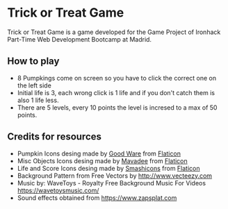 # Trick or Treat Game

Trick or Treat Game is a game developed for the Game Project of Ironhack Part-Time Web Development Bootcamp at Madrid.


## How to play
- 8 Pumpkings come on screen so you have to click the correct one on the left side
- Initial life is 3, each wrong click is 1 life and if you don't catch them is also 1 life less.
- There are 5 levels, every 10 points the level is incresed to a max of 50 points.


## Credits for resources
- Pumpkin Icons desing made by [Good Ware](https://www.flaticon.com/authors/good-ware) from [Flaticon](http://www.flaticon.com/)
- Misc Objects Icons desing made by [Mavadee](https://www.flaticon.com/authors/mavadee) from [Flaticon](http://www.flaticon.com/)
- Life and Score Icons desing made by [Smashicons](https://www.flaticon.com/authors/smashicons) from [Flaticon](http://www.flaticon.com/)
- Background Pattern from Free Vectors by http://www.vecteezy.com
- Music by: WaveToys - Royalty Free Background Music For Videos https://wavetoysmusic.com/
- Sound effects obtained from https://www.zapsplat.com


